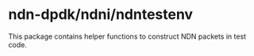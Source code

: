 # ndn-dpdk/ndni/ndntestenv

This package contains helper functions to construct NDN packets in test code.
